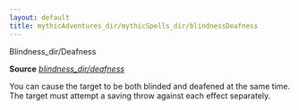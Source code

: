 ```yaml
---
layout: default
title: mythicAdventures_dir/mythicSpells_dir/blindnessDeafness
---
```

Blindness_dir/Deafness

**Source** [_blindness_dir/deafness_](../spells_dir/blindnessDeafness#_blindness-deafness)

You can cause the target to be both blinded and deafened at the same time. The target must attempt a saving throw against each effect separately.


